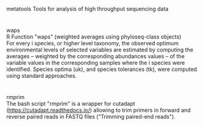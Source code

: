 metatools
Tools for analysis of high throughput sequencing data  

#
waps \
R Function "waps" (weighted averages using phyloseq-class objects)  
For every i species, or higher level taxonomy, the observed optimum environmental levels of selected variables are estimated by computing the averages – weighted by the corresponding abundances values – of the variable values in the corresponding samples where the i species were identified. Species optima (uk), and species tolerances (tk), were computed using standard approaches.

#
rmprim \
The bash script "rmprim" is a wrapper for cutadapt (https://cutadapt.readthedocs.io/) allowing to trim primers in forward and reverse paired reads in FASTQ files ("Trimming paired-end reads").
